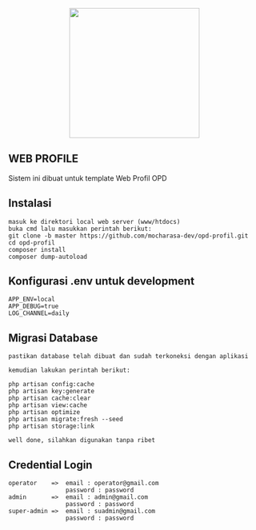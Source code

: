 <p align="center"><img src="https://user-images.githubusercontent.com/53842787/106160108-0f176400-61b8-11eb-9f3a-dfdb0e47ab09.png" width="260"></p>

## WEB PROFILE
Sistem ini dibuat untuk template Web Profil OPD

## Instalasi
    masuk ke direktori local web server (www/htdocs)
    buka cmd lalu masukkan perintah berikut:
    git clone -b master https://github.com/mocharasa-dev/opd-profil.git
    cd opd-profil
    composer install
    composer dump-autoload

## Konfigurasi .env untuk development
    APP_ENV=local
    APP_DEBUG=true
    LOG_CHANNEL=daily

## Migrasi Database
    pastikan database telah dibuat dan sudah terkoneksi dengan aplikasi

    kemudian lakukan perintah berikut:

    php artisan config:cache
    php artisan key:generate
    php artisan cache:clear
    php artisan view:cache
    php artisan optimize
    php artisan migrate:fresh --seed
    php artisan storage:link

    well done, silahkan digunakan tanpa ribet

## Credential Login
    operator    =>  email : operator@gmail.com
                    password : password
    admin       =>  email : admin@gmail.com
                    password : password
    super-admin =>  email : suadmin@gmail.com
                    password : password
